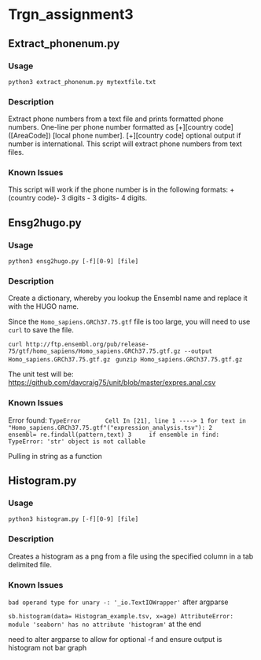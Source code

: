 # Trgn_assignment3

## Extract_phonenum.py

### Usage 

```python3 extract_phonenum.py mytextfile.txt```

### Description

Extract phone numbers from a text file and prints formatted phone numbers.
One-line per phone number formatted as [+][country code] ([AreaCode]) [local phone number]. [+][country code] optional output if number is international. This script will extract phone numbers from text files. 

### Known Issues

This script will work if the phone number is in the following formats: +(country code)- 3 digits - 3 digits- 4 digits. 

## Ensg2hugo.py

### Usage

```python3 ensg2hugo.py [-f][0-9] [file]```

### Description

Create a dictionary, whereby you lookup the Ensembl name and replace it with the HUGO name.

Since the ```Homo_sapiens.GRCh37.75.gtf``` file is too large, you will need to use ```curl``` to save the file.

```curl http://ftp.ensembl.org/pub/release-75/gtf/homo_sapiens/Homo_sapiens.GRCh37.75.gtf.gz --output Homo_sapiens.GRCh37.75.gtf.gz```
``` gunzip Homo_sapiens.GRCh37.75.gtf.gz```

The unit test will be: https://github.com/davcraig75/unit/blob/master/expres.anal.csv


### Known Issues

Error found: ```TypeError       Cell In [21], line 1
----> 1 for text in "Homo_sapiens.GRCh37.75.gtf"("expression_analysis.tsv"):
      2     ensembl= re.findall(pattern,text)
      3     if ensemble in find:
TypeError: 'str' object is not callable```

Pulling in string as a function

## Histogram.py

### Usage 

``` python3 histogram.py [-f][0-9] [file] ```

### Description

Creates a histogram as a png from a file using the specified column in a tab delimited file. 

### Known Issues 

```bad operand type for unary -: '_io.TextIOWrapper'``` after argparse

```sb.histogram(data= Histogram_example.tsv, x=age) AttributeError: module 'seaborn' has no attribute 'histogram'``` at the end

need to alter argparse to allow for optional -f and ensure output is histogram not bar graph